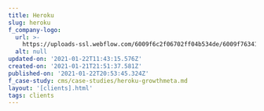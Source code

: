 ```yaml
---
title: Heroku
slug: heroku
f_company-logo:
  url: >-
    https://uploads-ssl.webflow.com/6009f6c2f06702ff04b534de/6009f7634108157e0a9cb4ca_case-study-logo-6.png
  alt: null
updated-on: '2021-01-22T11:43:15.576Z'
created-on: '2021-01-21T21:51:37.581Z'
published-on: '2021-01-22T20:53:45.324Z'
f_case-study: cms/case-studies/heroku-growthmeta.md
layout: '[clients].html'
tags: clients
---
```



